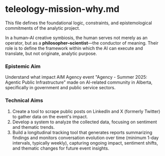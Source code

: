 # teleology-mission-why.md

This file defines the foundational logic, constraints, and epistemological commitments of the analytic project.

In a human–AI creative symbiosis, the human serves not merely as an operator, but as a **philosopher–scientist**—the conductor of meaning. Their role is to define the framework within which the AI can execute and translate, but not originate, analytic purpose.

### Epistemic Aim
Understand what impact AIM Agency event "Agency - Summer 2025: Agentic Public Infrastructure" made on AI-related community in Alberta, specifically in government and public service sectors.

### Technical Aims

1. Create a tool to scrape public posts on LinkedIn and X (formerly Twitter) to gather data on the event's impact.
2. Develop a system to analyze the collected data, focusing on sentiment and thematic trends.
3. Build a longitudinal tracking tool that generates reports summarizing findings and monitors conversation evolution over time (minimum 1-day intervals, typically weekly), capturing ongoing impact, sentiment shifts, and thematic changes for future event insights.
